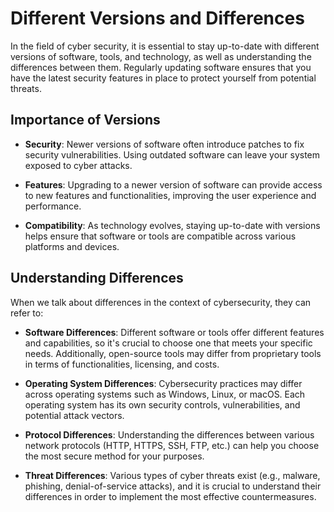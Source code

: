 # Different Versions and Differences

In the field of cyber security, it is essential to stay up-to-date with different versions of software, tools, and technology, as well as understanding the differences between them. Regularly updating software ensures that you have the latest security features in place to protect yourself from potential threats.

## Importance of Versions

- **Security**: Newer versions of software often introduce patches to fix security vulnerabilities. Using outdated software can leave your system exposed to cyber attacks.

- **Features**: Upgrading to a newer version of software can provide access to new features and functionalities, improving the user experience and performance.

- **Compatibility**: As technology evolves, staying up-to-date with versions helps ensure that software or tools are compatible across various platforms and devices.

## Understanding Differences

When we talk about differences in the context of cybersecurity, they can refer to:

- **Software Differences**: Different software or tools offer different features and capabilities, so it's crucial to choose one that meets your specific needs. Additionally, open-source tools may differ from proprietary tools in terms of functionalities, licensing, and costs.

- **Operating System Differences**: Cybersecurity practices may differ across operating systems such as Windows, Linux, or macOS. Each operating system has its own security controls, vulnerabilities, and potential attack vectors.

- **Protocol Differences**: Understanding the differences between various network protocols (HTTP, HTTPS, SSH, FTP, etc.) can help you choose the most secure method for your purposes.

- **Threat Differences**: Various types of cyber threats exist (e.g., malware, phishing, denial-of-service attacks), and it is crucial to understand their differences in order to implement the most effective countermeasures.
